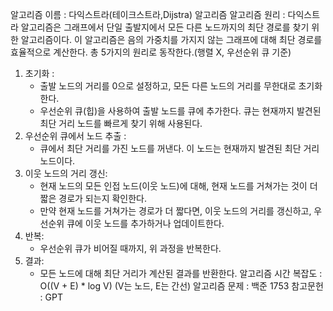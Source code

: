 알고리즘 이름 : 다익스트라(테이크스트라,Dijstra) 알고리즘
알고리즘 원리 : 다익스트라 알고리즘은 그래프에서 단일 출발지에서 모든 다른 노드까지의 최단 경로를 찾기 위한 알고리즘이다. 이 알고리즘은 음의 가중치를 가지지 않는 그래프에 대해 최단 경로를 효율적으로 계산한다. 총 5가지의 원리로 동작한다.(행렬 X, 우선순위 큐 기준)
1. 초기화 : 
    * 출발 노드의 거리를 0으로 설정하고, 모든 다른 노드의 거리를 무한대로 초기화한다.
    * 우선순위 큐(힙)을 사용하여 출발 노드를 큐에 추가한다. 큐는 현재까지 발견된 최단 거리 노드를 빠르게 찾기 위해 사용된다.
2. 우선순위 큐에서 노드 추출 :
    * 큐에서 최단 거리를 가진 노드를 꺼낸다. 이 노드는 현재까지 발견된 최단 거리 노드이다.
3. 이웃 노드의 거리 갱신:
    * 현재 노드의 모든 인접 노드(이웃 노드)에 대해, 현재 노드를 거쳐가는 것이 더 짧은 경로가 되는지 확인한다.
    * 만약 현재 노드를 거쳐가는 경로가 더 짧다면, 이웃 노드의 거리를 갱신하고, 우선순위 큐에 이웃 노드를 추가하거나 업데이트한다.
4. 반복:
    * 우선순위 큐가 비어질 때까지, 위 과정을 반복한다.
5. 결과:
    * 모든 노드에 대해 최단 거리가 계산된 결과를 반환한다.
알고리즘 시간 복잡도 : O((V + E) * log V) (V는 노드, E는 간선)
알고리즘 문제 : 백준 1753
참고문헌 : GPT